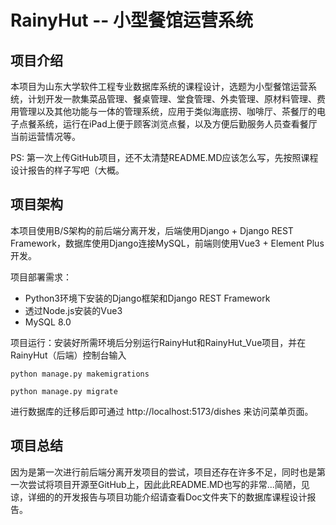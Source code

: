 # RainyHut -- 小型餐馆运营系统

## 项目介绍
本项目为山东大学软件工程专业数据库系统的课程设计，选题为小型餐馆运营系统，计划开发一款集菜品管理、餐桌管理、堂食管理、外卖管理、原材料管理、费用管理以及其他功能与一体的管理系统，应用于类似海底捞、咖啡厅、茶餐厅的电子点餐系统，运行在iPad上便于顾客浏览点餐，以及方便后勤服务人员查看餐厅当前运营情况等。

PS: 第一次上传GitHub项目，还不太清楚README.MD应该怎么写，先按照课程设计报告的样子写吧（大概。

## 项目架构
本项目使用B/S架构的前后端分离开发，后端使用Django + Django REST Framework，数据库使用Django连接MySQL，前端则使用Vue3 + Element Plus开发。

项目部署需求：  
- Python3环境下安装的Django框架和Django REST Framework
- 透过Node.js安装的Vue3
- MySQL 8.0

项目运行：安装好所需环境后分别运行RainyHut和RainyHut_Vue项目，并在RainyHut（后端）控制台输入
```
python manage.py makemigrations

python manage.py migrate
```
进行数据库的迁移后即可通过 http://localhost:5173/dishes 来访问菜单页面。

## 项目总结
因为是第一次进行前后端分离开发项目的尝试，项目还存在许多不足，同时也是第一次尝试将项目开源至GitHub上，因此此README.MD也写的非常...简陋，见谅，详细的的开发报告与项目功能介绍请查看Doc文件夹下的数据库课程设计报告。